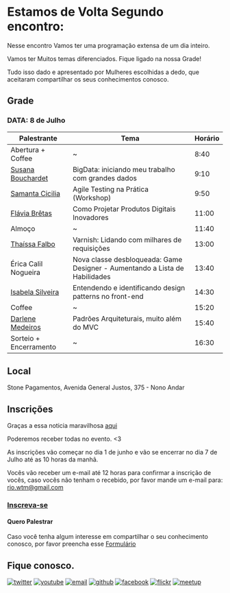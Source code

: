 # Estamos de Volta Segundo encontro:

Nesse encontro Vamos ter uma programação extensa de um dia inteiro.

Vamos ter Muitos temas diferenciados. Fique ligado na nossa Grade!

Tudo isso dado e apresentado por Mulheres escolhidas a dedo, que aceitaram compartilhar os seus conhecimentos conosco.

## Grade

### DATA: 8 de Julho

Palestrante | Tema | Horário
------------ | ------------------------- | -------------
Abertura + Coffee | ~ | 8:40
[Susana Bouchardet](https://www.linkedin.com/in/susana-bouchardet-71287b106/) | BigData: iniciando meu trabalho com grandes dados | 9:10
[Samanta Cicilia](https://www.linkedin.com/in/samantacici/) | Agile Testing na Prática (Workshop) | 9:50
[Flávia Brêtas](https://www.linkedin.com/in/flaviabretas) |  Como Projetar Produtos Digitais Inovadores | 11:00
Almoço | ~ | 11:40
[Thaíssa Falbo](www.thaissa.eng.br) | Varnish: Lidando com milhares de requisições | 13:00
Érica Calil Nogueira | Nova classe desbloqueada: Game Designer - Aumentando a Lista de Habilidades | 13:40
[Isabela Silveira](https://www.linkedin.com/in/isabellasilveira/) | Entendendo e identificando design patterns no front-end |14:30
Coffee | ~ | 15:20
[Darlene Medeiros](https://www.linkedin.com/in/darlene-medeiros) | Padrões Arquiteturais, muito além do MVC | 15:40
Sorteio + Encerramento | ~ | 16:30

## Local

Stone Pagamentos, Avenida General Justos, 375 - Nono Andar

## Inscrições

Graças a essa noticia maravilhosa [aqui](https://www.facebook.com/wtmRio/posts/1741601766138261)

Poderemos receber todas no evento. <3

As inscrições vão começar no dia 1 de junho e vão se encerrar no dia 7 de Julho até as 10 horas da manhã.

Vocês vão receber um e-mail até 12 horas para confirmar a inscrição de vocês, caso vocês não tenham o recebido, por favor mande um e-mail para: rio.wtm@gmail.com

### [Inscreva-se](https://goo.gl/14HU6R)

#### Quero Palestrar

Caso você tenha algum interesse em compartilhar o seu conhecimento conosco, por favor preencha esse [Formulário](https://goo.gl/forms/EFPRVgxrzt1lyZIf1)

## Fique conosco.
[![twitter](http://icon-icons.com/icons2/478/PNG/72/Twitter_46983.png)](https://twitter.com/WTMRio)
[![youtube](http://icon-icons.com/icons2/70/PNG/72/youtube_14198.png)](https://www.youtube.com/channel/UCRor3pBXIRAUf8RX3h5lV-A)
[![email](http://icon-icons.com/icons2/72/PNG/72/email_14410.png)](mailto:rio.wtm@gmail.com)
[![github](http://icon-icons.com/icons2/838/PNG/72/circle-github_icon-icons.com_66826.png)](https://github.com/wtmrio)
[![facebook](http://icon-icons.com/icons2/478/PNG/72/facebook_47004.png)](https://www.facebook.com/wtmRio/)
[![flickr](http://icon-icons.com/icons2/285/PNG/72/social_flickr_button_256_30645.png)](https://www.flickr.com/photos/145156315@N06/)
[![meetup](http://icon-icons.com/icons2/1121/PNG/72/1486147209-social-media-circled-network08_79495.png)](https://www.meetup.com/pt-BR/Google-Developer-Group-GDG-Rio-de-Janeiro/)


